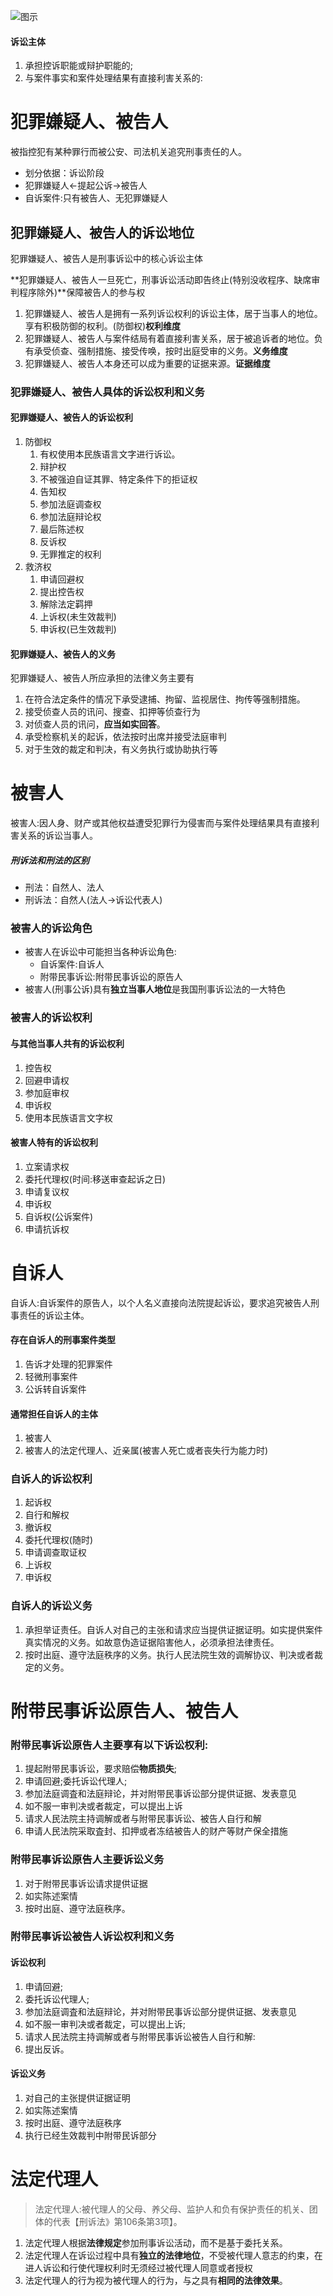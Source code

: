 ![图示](./img/20240306-3.jpg)
#### 诉讼主体
1. 承担控诉职能或辩护职能的;
2. 与案件事实和案件处理结果有直接利害关系的:
# 犯罪嫌疑人、被告人
被指控犯有某种罪行而被公安、司法机关追究刑事责任的人。
- 划分依据：诉讼阶段
- 犯罪嫌疑人←提起公诉→被告人
- 自诉案件:只有被告人、无犯罪嫌疑人
## 犯罪嫌疑人、被告人的诉讼地位
犯罪嫌疑人、被告人是刑事诉讼中的核心诉讼主体

 **犯罪嫌疑人、被告人一旦死亡，刑事诉讼活动即告终止(特别没收程序、缺席审判程序除外)**保障被告人的参与权

1. 犯罪嫌疑人、被告人是拥有一系列诉讼权利的诉讼主体，居于当事人的地位。享有积极防御的权利。(防御权)**权利维度**
2. 犯罪嫌疑人、被告人与案件结局有着直接利害关系，居于被追诉者的地位。负有承受侦查、强制措施、接受传唤，按时出庭受审的义务。**义务维度**
3. 犯罪嫌疑人、被告人本身还可以成为重要的证据来源。**证据维度**
### 犯罪嫌疑人、被告人具体的诉讼权利和义务
#### 犯罪嫌疑人、被告人的诉讼权利
1. 防御权
   1. 有权使用本民族语言文字进行诉讼。
   2. 辩护权
   3. 不被强迫自证其罪、特定条件下的拒证权
   4. 告知权
   5. 参加法庭调查权
   6. 参加法庭辩论权
   7. 最后陈述权
   8. 反诉权
   9. 无罪推定的权利
2. 救济权
   1. 申请回避权
   2. 提出控告权
   3. 解除法定羁押
   4. 上诉权(未生效裁判)
   5. 申诉权(已生效裁判)
#### 犯罪嫌疑人、被告人的义务
犯罪嫌疑人、被告人所应承担的法律义务主要有
1. 在符合法定条件的情况下承受逮捕、拘留、监视居住、拘传等强制措施。
2. 接受侦查人员的讯问、搜查、扣押等侦查行为
3. 对侦查人员的讯问，**应当如实回答**。
4. 承受检察机关的起诉，依法按时出席并接受法庭审判
5. 对于生效的裁定和判决，有义务执行或协助执行等
# 被害人
被害人:因人身、财产或其他权益遭受犯罪行为侵害而与案件处理结果具有直接利害关系的诉讼当事人。
##### 刑诉法和刑法的区别
- 刑法：自然人、法人
- 刑诉法：自然人(法人→诉讼代表人)
### 被害人的诉讼角色
- 被害人在诉讼中可能担当各种诉讼角色:
  - 自诉案件:自诉人
  - 附带民事诉讼:附带民事诉讼的原告人
- 被害人(刑事公诉)具有**独立当事人地位**是我国刑事诉讼法的一大特色
### 被害人的诉讼权利
#### 与其他当事人共有的诉讼权利
1. 控告权
2. 回避申请权
3. 参加庭审权
4. 申诉权
5. 使用本民族语言文字权
#### 被害人特有的诉讼权利
1. 立案请求权
2. 委托代理权(时间:移送审查起诉之日)
3. 申请复议权
4. 申诉权
5. 自诉权(公诉案件)
6. 申请抗诉权
# 自诉人
自诉人:自诉案件的原告人，以个人名义直接向法院提起诉讼，要求追究被告人刑事责任的诉讼主体。
#### 存在自诉人的刑事案件类型
1. 告诉才处理的犯罪案件
2. 轻微刑事案件
3. 公诉转自诉案件
#### 通常担任自诉人的主体
1. 被害人
2. 被害人的法定代理人、近亲属(被害人死亡或者丧失行为能力时)
### 自诉人的诉讼权利
1. 起诉权
2. 自行和解权
3. 撤诉权
4. 委托代理权(随时)
5. 申请调查取证权
6. 上诉权
7. 申诉权
### 自诉人的诉讼义务
1. 承担举证责任。自诉人对自己的主张和请求应当提供证据证明。如实提供案件真实情况的义务。如故意伪造证据陷害他人，必须承担法律责任。
2. 按时出庭、遵守法庭秩序的义务。执行人民法院生效的调解协议、判决或者裁定的义务。
# 附带民事诉讼原告人、被告人
### 附带民事诉讼原告人主要享有以下诉讼权利:
1. 提起附带民事诉讼，要求赔偿**物质损失**;
2. 申请回避;委托诉讼代理人;
3. 参加法庭调査和法庭辩论，并对附带民事诉讼部分提供证据、发表意见
4. 如不服一审判决或者裁定，可以提出上诉
5. 请求人民法院主持调解或者与附带民事诉讼、被告人自行和解
6. 申请人民法院采取査封、扣押或者冻结被告人的财产等财产保全措施
### 附带民事诉讼原告人主要诉讼义务
1. 对于附带民事诉讼请求提供证据
2. 如实陈述案情
3. 按时出庭、遵守法庭秩序。
### 附带民事诉讼被告人诉讼权利和义务
#### 诉讼权利
1. 申请回避;
2. 委托诉讼代理人;
3. 参加法庭调査和法庭辩论，并对附带民事诉讼部分提供证据、发表意见
4. 如不服一审判决或者裁定，可以提出上诉;
5. 请求人民法院主持调解或者与附带民事诉讼被告人自行和解:
6. 提出反诉。
#### 诉讼义务
1. 对自己的主张提供证据证明
2. 如实陈述案情
3. 按时出庭、遵守法庭秩序
4. 执行已经生效裁判中附带民诉部分
# 法定代理人
>法定代理人:被代理人的父母、养父母、监护人和负有保护责任的机关、团体的代表【刑诉法》第106条第3项】。
1. 法定代理人根据**法律规定**参加刑事诉讼活动，而不是基于委托关系。
2. 法定代理人在诉讼过程中具有**独立的法律地位**，不受被代理人意志的约束，在进人诉讼和行使代理权利时无须经过被代理人同意或者授权
3. 法定代理人的行为视为被代理人的行为，与之具有**相同的法律效果**。